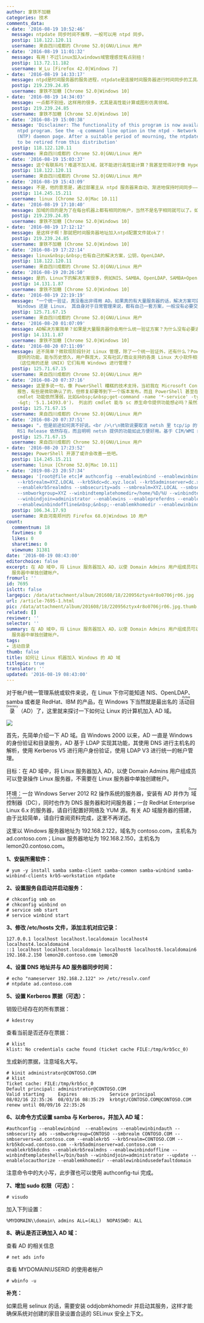 ```yaml
---
author: 拿铁不加糖
categories: 技术
comments_data:
- date: '2016-08-19 10:52:46'
  message: ntpdate 同步时间不推荐，一般可以用 ntpd 同步。
  postip: 118.122.120.11
  username: 来自四川成都的 Chrome 52.0|GNU/Linux 用户
- date: '2016-08-19 11:01:32'
  message: 有用！不过linux加入windows域管理感觉有点别扭！
  postip: 113.72.11.182
  username: W_Lu [Firefox 42.0|Windows 7]
- date: '2016-08-19 14:33:17'
  message: ntpd是时间服务器的服务进程，ntpdate是连接时间服务器进行时间同步的工具。
  postip: 219.239.24.85
  username: 拿铁不加糖 [Chrome 52.0|Windows 10]
- date: '2016-08-19 14:34:03'
  message: 一点都不别扭，这样用的很多，尤其是高性能计算或图形仿真领域。
  postip: 219.239.24.85
  username: 拿铁不加糖 [Chrome 52.0|Windows 10]
- date: '2016-08-19 15:00:38'
  message: 'Disclaimer: The functionality of this program is now available in the
    ntpd program. See the -q command line option in the ntpd - Network Time Protocol
    (NTP) daemon page. After a suitable period of mourning, the ntpdate program is
    to be retired from this distribution'
  postip: 118.122.120.11
  username: 来自四川成都的 Chrome 52.0|GNU/Linux 用户
- date: '2016-08-19 15:03:37'
  message: 这个有联系吗？难道不加入域，就不能进行高性能计算？我甚至觉得对于像 Hyper-V 群集或者其他需要统一管理的 Windows 主机来说，有条件的话，单独加入到一个专门的域中，与公司域独立开，以免错误的配置，导致业务停滞。
  postip: 118.122.120.11
  username: 来自四川成都的 Chrome 52.0|GNU/Linux 用户
- date: '2016-08-19 15:43:09'
  message: 不是，他的意思是，通过部署主从 ntpd 服务器来自动、渐进地保持时间同步——这比用ntpdate 定时执行要好，会避免时间跳跃。
  postip: 114.245.15.211
  username: linux [Chrome 52.0|Mac 10.11]
- date: '2016-08-19 17:10:40'
  message: 加域的目的是为了在每台机器上都有相同的帐户，当然不是名字相同就可以了。如果你是10台以内的机器集群但是你超过这个数量的机器，你手动去维护每台机器的帐户和密码，你就知道有多麻烦了！
  postip: 219.239.24.85
  username: 拿铁不加糖 [Chrome 52.0|Windows 10]
- date: '2016-08-19 17:12:12'
  message: 是这样子啊！那就把时间服务器地址加入ntpd配置文件就ok了！
  postip: 219.239.24.85
  username: 拿铁不加糖 [Chrome 52.0|Windows 10]
- date: '2016-08-19 17:22:14'
  message: linux&nbsp;&nbsp;也有自己的解决方案，公钥，OpenLDAP。
  postip: 118.122.120.11
  username: 来自四川成都的 Chrome 52.0|GNU/Linux 用户
- date: '2016-08-19 20:26:50'
  message: 是的，Linux下的解决方案很多，例如NIS、SAMBA、OpenLDAP、SAMBA+OpenLDAP等的，如果是网络环境中有大量的Windows和Linux服务器，使用AD域是最合适的，因为方便简单强大。
  postip: 14.131.1.87
  username: 拿铁不加糖 [Chrome 52.0|Windows 10]
- date: '2016-08-19 22:19:19'
  message: "一个统一验证，真没看出非得用 AD。如果真的有大量服务器的话，解决方案可就不是这么简单。<br />\r\n<br />\r\n最后无论对于
    Windows 还是 Linux， 其自身对于日常管理来说，都有自己一套方案，一般没有必要交叉进行管理。"
  postip: 125.71.67.15
  username: 来自四川成都的 Chrome 52.0|GNU/Linux 用户
- date: '2016-08-20 01:07:09'
  message: AD解决方案简单？如果是大量服务器你会用什么统一验证方案？为什么没有必要进行交叉管理？
  postip: 14.131.1.87
  username: 拿铁不加糖 [Chrome 52.0|Windows 10]
- date: '2016-08-20 07:11:09'
  message: 还不简单？微软现阶段针对 Linux 管理，除了一个统一验证外，还有什么？PowerShell（我知道它已经开源了） 基于 CIM 的 cmdlet
    提供的功能，能与历史悠久，用户群庞大，又有社区/商业支持的各类 Linux 大小软件相抗衡？大量的 Linux 主机管理完全可以自成一体，难道 Amazon，Google，Apple
    （这位用的还是 UNIX）它们有用 Windows 进行管理？
  postip: 125.71.67.15
  username: 来自四川成都的 Chrome 52.0|GNU/Linux 用户
- date: '2016-08-20 07:37:16'
  message: 这里多说一句，像 PowerShell 糟糕的技术支持，当初我在 Microsoft Connect 看到关于 PowerShell 的 bug
    报告，有些是微软确认了的，但修复却要等到下一个版本发布。而且 PowerShell 甚至在 TechNet 中文（我说的是面向中国内地的，不是页面语言本地化）技术论坛上没有一个专门的板块。当然，有也说明不了什么。还有某些与基础系统功能相关的
    cmdlet 功能依然薄弱，比如&nbsp;&nbsp;get-command -name '*-service' -type cmdlet (版本 $host.version.tostring()
    -&gt; '5.1.14393.0')， 列出的 cmdlet 能与 sc 原生命令提供功能想必吗？虽然现在也开源
  postip: 125.71.67.15
  username: 来自四川成都的 Chrome 52.0|GNU/Linux 用户
- date: '2016-08-20 07:37:51'
  message: "，但是前途如何真不好说。<br />\r\n微软说要取消 netsh 里 tcp/ip 的部分，结果到 Windows 10 Client
    RS1 Release 依然存在，而且明明 netsh 提供的功能如此方便好用。基于 CIM/WMI 的 wmic 也是这样，到现在还顽强的存在着。"
  postip: 125.71.67.15
  username: 来自四川成都的 Chrome 52.0|GNU/Linux 用户
- date: '2016-08-20 17:23:52'
  message: PowerShell 开源了或许会改善一些吧。
  postip: 114.245.15.211
  username: linux [Chrome 52.0|Mac 10.11]
- date: '2019-08-23 20:57:34'
  message: '[root@file etc]# authconfig --enablewinbind --enablewinbindauth --enablekrb5
    --krb5realm=XYZ.LOCAL --krb5kdc=dc.xyz.local --krb5adminserver=dc.xyz.local --disablekrb5realmdns
    --enablekrb5realmdns --smbsecurity=ads --smbrealm=XYZ.LOCAL --smbservers=dc.xyz.local
    --smbworkgroup=XYZ --winbindtemplatehomedir=/home/%D/%U --winbindtemplateshell=/bin/false
    --winbindjoin=administrator --enablewins --enablepreferdns --enablelocauthorize
    --enablewinbindoffline&nbsp;&nbsp;--enablemkhomedir --enablewinbindusedefaultdo'
  postip: 106.34.17.93
  username: 来自河南郑州的 Firefox 68.0|Windows 10 用户
count:
  commentnum: 18
  favtimes: 0
  likes: 0
  sharetimes: 0
  viewnum: 31381
date: '2016-08-19 08:43:00'
editorchoice: false
excerpt: 在 AD 域中，将 Linux 服务器加入 AD，以使 Domain Admins 用户组成员可以登录操作 Linux 服务器，不需要在 Linux
  服务器中单独创建帐户。
fromurl: ''
id: 7695
islctt: false
largepic: /data/attachment/album/201608/18/220956ztyx4r8o0706jr06.jpg
url: /article-7695-1.html
pic: /data/attachment/album/201608/18/220956ztyx4r8o0706jr06.jpg.thumb.jpg
related: []
reviewer: ''
selector: ''
summary: 在 AD 域中，将 Linux 服务器加入 AD，以使 Domain Admins 用户组成员可以登录操作 Linux 服务器，不需要在 Linux
  服务器中单独创建帐户。
tags:
- 活动目录
thumb: false
title: 如何让 Linux 机器加入 Windows 的 AD 域
titlepic: true
translator: ''
updated: '2016-08-19 08:43:00'
---
```


对于帐户统一管理系统或软件来说，在 Linux 下你可能知道 NIS、OpenLDAP、samba 或者是 RedHat、IBM 的产品，在 Windows 下当然就是最出名的<ruby> 活动目录 <rp>  （ </rp> <rt>  Active Directory </rt> <rp>  ） </rp></ruby>（AD）了，这里就来探讨一下如何让 Linux 的计算机加入 AD 域。


![](/data/attachment/album/201608/18/220956ztyx4r8o0706jr06.jpg)


首先，先简单介绍一下 AD 域。自 Windows 2000 以来，AD 一直是 Windows 的身份验证和目录服务，AD 基于 LDAP 实现其功能，其使用 DNS 进行主机名的解析，使用 Kerberos V5 进行用户身份验证，使用 LDAP V3 进行统一的帐户管理。


目标：在 AD 域中，将 Linux 服务器加入 AD，以使 Domain Admins 用户组成员可以登录操作 Linux 服务器，不需要在 Linux 服务器中单独创建帐户。


环境：一台 Windows Server 2012 R2 操作系统的服务器，安装有 AD 并作为<ruby> 域控制器 <rp>  （ </rp> <rt>  Domain Controller </rt> <rp>  ） </rp></ruby>（DC），同时也作为 DNS 服务器和时间服务器；一台 RedHat Enterprise Linux 6.x 的服务器，请自行配置好网络及 YUM 源。有关 AD 域服务器的搭建，由于比较简单，请自行查阅资料完成，这里不再详述。


这里以 Windows 服务器地址为 192.168.2.122，域名为 contoso.com，主机名为 ad.contoso.com；Linux 服务器地址为 192.168.2.150，主机名为 lemon20.contoso.com。


**1、安装所需软件：**



```
# yum -y install samba samba-client samba-common samba-winbind samba-winbind-clients krb5-workstation ntpdate
```

**2、设置服务自启动并启动服务：**



```
# chkconfig smb on
# chkconfig winbind on
# service smb start
# service winbind start
```

**3、修改 /etc/hosts 文件，添加主机对应记录：**



```
127.0.0.1 localhost localhost.localdomain localhost4 localhost4.localdomain4
::1 localhost localhost.localdomain localhost6 localhost6.localdomain6
192.168.2.150 lemon20.contoso.com lemon20
```

**4、设置 DNS 地址并与 AD 服务器同步时间：**



```
# echo "nameserver 192.168.2.122" >> /etc/resolv.conf
# ntpdate ad.contoso.com
```

**5、设置 Kerberos 票据（可选）：**


销毁已经存在的所有票据：



```
# kdestroy
```

查看当前是否还存在票据：



```
# klist                           
klist: No credentials cache found (ticket cache FILE:/tmp/krb5cc_0)  

```

生成新的票据，注意域名大写。



```
# kinit administrator@CONTOSO.COM
# klist
Ticket cache: FILE:/tmp/krb5cc_0
Default principal: administrator@CONTOSO.COM
Valid starting     Expires            Service principal
08/02/16 22:35:26  08/03/16 08:35:29  krbtgt/CONTOSO.COM@CONTOSO.COM
renew until 08/09/16 22:35:26
```

**6、以命令方式设置 samba 与 Kerberos，并加入 AD 域：**



```
#authconfig --enablewinbind  --enablewins --enablewinbindauth --smbsecurity ads --smbworkgroup=CONTOSO --smbrealm CONTOSO.COM --smbservers=ad.contoso.com --enablekrb5 --krb5realm=CONTOSO.COM --krb5kdc=ad.contoso.com --krb5adminserver=ad.contoso.com --enablekrb5kdcdns --enablekrb5realmdns --enablewinbindoffline --winbindtemplateshell=/bin/bash --winbindjoin=administrator --update --enablelocauthorize --enablemkhomedir --enablewinbindusedefaultdomain
```

注意命令中的大小写，此步骤也可以使用 authconfig-tui 完成。


**7、增加 sudo 权限（可选）：**



```
# visudo
```

加入下列设置：



```
%MYDOMAIN\\domain\ admins ALL=(ALL)  NOPASSWD: ALL
```

**8、确认是否正确加入 AD 域：**


查看 AD 的相关信息



```
# net ads info  

```

查看 MYDOMAIN\USERID 的使用者帐户



```
# wbinfo -u 
```

**补充：**


如果启用 selinux 的话，需要安装 oddjobmkhomedir 并启动其服务，这样才能确保系统对创建的家目录设置合适的 SELinux 安全上下文。